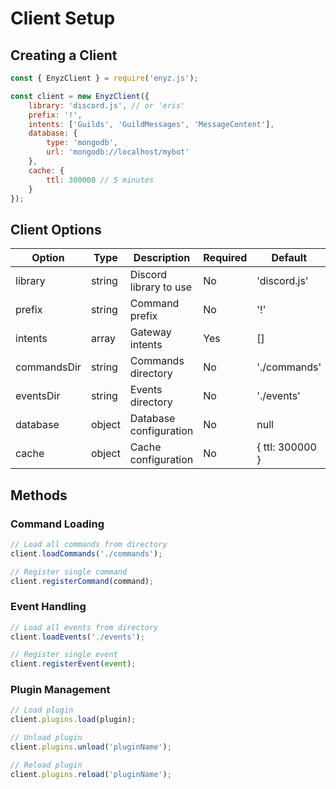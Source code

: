 # Client Setup

## Creating a Client

```javascript
const { EnyzClient } = require('enyz.js');

const client = new EnyzClient({
    library: 'discord.js', // or 'eris'
    prefix: '!',
    intents: ['Guilds', 'GuildMessages', 'MessageContent'],
    database: {
        type: 'mongodb',
        url: 'mongodb://localhost/mybot'
    },
    cache: {
        ttl: 300000 // 5 minutes
    }
});
```

## Client Options

| Option | Type | Description | Required | Default |
|--------|------|-------------|----------|---------|
| library | string | Discord library to use | No | 'discord.js' |
| prefix | string | Command prefix | No | '!' |
| intents | array | Gateway intents | Yes | [] |
| commandsDir | string | Commands directory | No | './commands' |
| eventsDir | string | Events directory | No | './events' |
| database | object | Database configuration | No | null |
| cache | object | Cache configuration | No | { ttl: 300000 } |

## Methods

### Command Loading
```javascript
// Load all commands from directory
client.loadCommands('./commands');

// Register single command
client.registerCommand(command);
```

### Event Handling
```javascript
// Load all events from directory
client.loadEvents('./events');

// Register single event
client.registerEvent(event);
```

### Plugin Management
```javascript
// Load plugin
client.plugins.load(plugin);

// Unload plugin
client.plugins.unload('pluginName');

// Reload plugin
client.plugins.reload('pluginName');
``` 